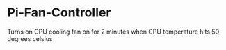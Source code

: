 # Pi-Fan-Controller
Turns on CPU cooling fan on for 2 minutes when CPU temperature hits 50 degrees celsius
